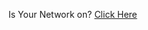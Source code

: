 <p class="text-center text-black dark:text-white/70">Is Your Network on? <a href="https://www.w3schools.com" class= "text-center">Click Here</a> </p>
